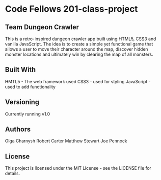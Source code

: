 # Code Fellows 201-class-project

## Team Dungeon Crawler

This is a retro-inspired dungeon crawler app built using HTML5, CSS3 and vanilla JavaScript. The idea is to create a simple yet functional game that allows a user to move their character around the map, discover hidden monster locations and ultimately win by clearing the map of all monsters. 

## Built With
HMTL5 - The web framework used
CSS3 - used for styling
JavaScript - used to add functionality

## Versioning
Currently running v1.0

## Authors
Olga Charnysh
Robert Carter
Matthew Stewart
Joe Pennock

## License
This project is licensed under the MIT License - see the LICENSE file for details.